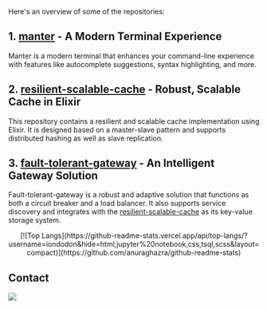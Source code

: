 

Here's an overview of some of the repositories:

## 1. [manter](https://github.com/iondodon/manter) - A Modern Terminal Experience

Manter is a modern terminal that enhances your command-line experience with features like autocomplete suggestions, syntax highlighting, and more.

## 2. [resilient-scalable-cache](https://github.com/iondodon/resilient-scalable-cache) - Robust, Scalable Cache in Elixir

This repository contains a resilient and scalable cache implementation using Elixir. It is designed based on a master-slave pattern and supports distributed hashing as well as slave replication.

## 3. [fault-tolerant-gateway](https://github.com/iondodon/fault-tolerant-gateway) - An Intelligent Gateway Solution

Fault-tolerant-gateway is a robust and adaptive solution that functions as both a circuit breaker and a load balancer. It also supports service discovery and integrates with the [resilient-scalable-cache](https://github.com/iondodon/resilient-scalable-cache) as its key-value storage system.

<div align="center">
  [![Top Langs](https://github-readme-stats.vercel.app/api/top-langs/?username=iondodon&hide=html,jupyter%20notebook,css,tsql,scss&layout=compact)](https://github.com/anuraghazra/github-readme-stats)
</div>

## Contact

[![](https://img.shields.io/badge/linkedin-%230077B5.svg?style=for-the-badge&logo=linkedin)](https://www.linkedin.com/in/iondodon/)
